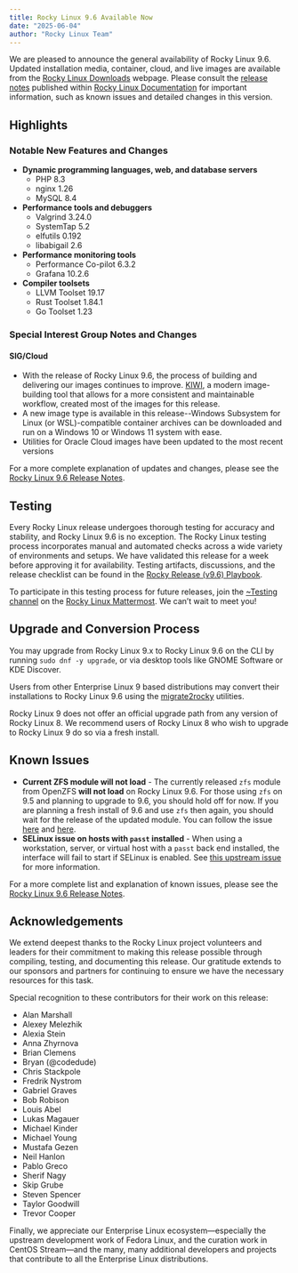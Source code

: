 ```yaml
---
title: Rocky Linux 9.6 Available Now
date: "2025-06-04"
author: "Rocky Linux Team"
---
```


We are pleased to announce the general availability of Rocky Linux 9.6. Updated installation media, container, cloud, and live images are available from the [Rocky Linux Downloads](https://rockylinux.org/download) webpage. Please consult the [release notes](https://docs.rockylinux.org/release_notes/9_6/) published within [Rocky Linux Documentation](https://docs.rockylinux.org/) for important information, such as known issues and detailed changes in this version.

## Highlights

### Notable New Features and Changes

- **Dynamic programming languages, web, and database servers**
  - PHP 8.3
  - nginx 1.26 
  - MySQL 8.4
- **Performance tools and debuggers**
  - Valgrind 3.24.0
  - SystemTap 5.2
  - elfutils 0.192
  - libabigail 2.6
- **Performance monitoring tools**
  - Performance Co-pilot 6.3.2
  - Grafana 10.2.6
- **Compiler toolsets**
  - LLVM Toolset 19.17
  - Rust Toolset 1.84.1
  - Go Toolset 1.23

### Special Interest Group Notes and Changes

#### SIG/Cloud
- With the release of Rocky Linux 9.6, the process of building and delivering our images continues to improve. [KIWI](https://github.com/OSInside/kiwi/), a modern image-building tool that allows for a more consistent and maintainable workflow, created most of the images for this release.
- A new image type is available in this release--Windows Subsystem for Linux (or WSL)-compatible container archives can be downloaded and run on a Windows 10 or Windows 11 system with ease.
- Utilities for Oracle Cloud images have been updated to the most recent versions

For a more complete explanation of updates and changes, please see the [Rocky Linux 9.6 Release Notes](https://docs.rockylinux.org/release_notes/9_6/).

## Testing

Every Rocky Linux release undergoes thorough testing for accuracy and stability, and Rocky Linux 9.6 is no exception. The Rocky Linux testing process incorporates manual and automated checks across a wide variety of environments and setups. We have validated this release for a week before approving it for availability. Testing artifacts, discussions, and the release checklist can be found in the [Rocky Release (v9.6) Playbook](https://chat.rockylinux.org/playbooks/runs/gquiu1j3gidqpph68jifnmffcc).

To participate in this testing process for future releases, join the [~Testing channel](https://chat.rockylinux.org/rocky-linux/channels/testing) on the [Rocky Linux Mattermost](https://chat.rockylinux.org/). We can’t wait to meet you!

## Upgrade and Conversion Process

You may upgrade from Rocky Linux 9.x to Rocky Linux 9.6 on the CLI by running `sudo dnf -y upgrade`, or via desktop tools like GNOME Software or KDE Discover.

Users from other Enterprise Linux 9 based distributions may convert their installations to Rocky Linux 9.6 using the [migrate2rocky](https://docs.rockylinux.org/guides/migrate2rocky/) utilities.

Rocky Linux 9 does not offer an official upgrade path from any version of Rocky Linux 8. We recommend users of Rocky Linux 8 who wish to upgrade to Rocky Linux 9 do so via a fresh install.

## Known Issues

- **Current ZFS module will not load** - The currently released `zfs` module from OpenZFS **will not load** on Rocky Linux 9.6. For those using `zfs` on 9.5 and planning to upgrade to 9.6, you should hold off for now. If you are planning a fresh install of 9.6 and use `zfs` then again, you should wait for the release of the updated module. You can follow the issue [here](https://github.com/openzfs/zfs/issues/17332) and [here](https://github.com/openzfs/zfs/issues/17364).
- **SELinux issue on hosts with `passt` installed** - When using a workstation, server, or virtual host with a `passt` back end installed, the interface will fail to start if SELinux is enabled. See [this upstream issue](https://issues.redhat.com/browse/RHEL-80407) for more information.

For a more complete list and explanation of known issues, please see the [Rocky Linux 9.6 Release Notes](https://docs.rockylinux.org/release_notes/9_6/).

## Acknowledgements

We extend deepest thanks to the Rocky Linux project volunteers and leaders for their commitment to making this release possible through compiling, testing, and documenting this release. Our gratitude extends to our sponsors and partners for continuing to ensure we have the necessary resources for this task.

Special recognition to these contributors for their work on this release:

- Alan Marshall
- Alexey Melezhik
- Alexia Stein
- Anna Zhyrnova
- Brian Clemens
- Bryan (@codedude)
- Chris Stackpole
- Fredrik Nystrom
- Gabriel Graves
- Bob Robison
- Louis Abel
- Lukas Magauer
- Michael Kinder
- Michael Young
- Mustafa Gezen
- Neil Hanlon
- Pablo Greco
- Sherif Nagy
- Skip Grube
- Steven Spencer
- Taylor Goodwill
- Trevor Cooper

Finally, we appreciate our Enterprise Linux ecosystem—especially the upstream development work of Fedora Linux, and the curation work in CentOS Stream—and the many, many additional developers and projects that contribute to all the Enterprise Linux distributions.
